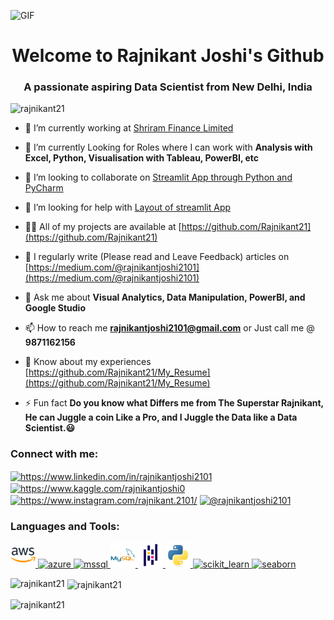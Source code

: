 ![GIF](https://cdn.dribbble.com/users/5094323/screenshots/11184058/1.gif)
>

<h1 align="center">Welcome to Rajnikant Joshi's Github</h1>
<h3 align="center">A passionate aspiring Data Scientist from New Delhi, India</h3>

<p align="left"> <img src="https://komarev.com/ghpvc/?username=rajnikant21&label=Profile%20views&color=0e75b6&style=flat" alt="rajnikant21" /> </p>

- 🔭 I’m currently working at [Shriram Finance Limited](https://www.shriramfinance.in/)

- 🌱 I’m currently Looking for Roles where I can work with **Analysis with Excel, Python, Visualisation with Tableau, PowerBI, etc**

- 👯 I’m looking to collaborate on [Streamlit App through Python and PyCharm](https://github.com/Rajnikant21/My_Pycharm_app)

- 🤝 I’m looking for help with [Layout of streamlit App](https://github.com/Rajnikant21/App_Layout_Design)

- 👨‍💻 All of my projects are available at [https://github.com/Rajnikant21](https://github.com/Rajnikant21)

- 📝 I regularly write (Please read and Leave Feedback) articles on [https://medium.com/@rajnikantjoshi2101](https://medium.com/@rajnikantjoshi2101)

- 💬 Ask me about **Visual Analytics, Data Manipulation, PowerBI, and Google Studio**

- 📫 How to reach me **rajnikantjoshi2101@gmail.com** or Just call me @ **9871162156**

- 📄 Know about my experiences [https://github.com/Rajnikant21/My_Resume](https://github.com/Rajnikant21/My_Resume)

- ⚡ Fun fact **Do you know what Differs me from The Superstar Rajnikant, He can Juggle a coin Like a Pro, and I Juggle the Data like a Data Scientist.😃**

<h3 align="left">Connect with me:</h3>
<p align="left">
<a href="https://linkedin.com/in/https://www.linkedin.com/in/rajnikantjoshi2101" target="blank"><img align="center" src="https://raw.githubusercontent.com/rahuldkjain/github-profile-readme-generator/master/src/images/icons/Social/linked-in-alt.svg" alt="https://www.linkedin.com/in/rajnikantjoshi2101" height="30" width="40" /></a>
<a href="https://kaggle.com/https://www.kaggle.com/rajnikantjoshi0" target="blank"><img align="center" src="https://raw.githubusercontent.com/rahuldkjain/github-profile-readme-generator/master/src/images/icons/Social/kaggle.svg" alt="https://www.kaggle.com/rajnikantjoshi0" height="30" width="40" /></a>
<a href="https://instagram.com/https://www.instagram.com/rajnikant.2101/" target="blank"><img align="center" src="https://raw.githubusercontent.com/rahuldkjain/github-profile-readme-generator/master/src/images/icons/Social/instagram.svg" alt="https://www.instagram.com/rajnikant.2101/" height="30" width="40" /></a>
<a href="https://medium.com/@rajnikantjoshi2101" target="blank"><img align="center" src="https://raw.githubusercontent.com/rahuldkjain/github-profile-readme-generator/master/src/images/icons/Social/medium.svg" alt="@rajnikantjoshi2101" height="30" width="40" /></a>
</p>

<h3 align="left">Languages and Tools:</h3>
<p align="left"> <a href="https://aws.amazon.com" target="_blank" rel="noreferrer"> <img src="https://raw.githubusercontent.com/devicons/devicon/master/icons/amazonwebservices/amazonwebservices-original-wordmark.svg" alt="aws" width="40" height="40"/> </a> <a href="https://azure.microsoft.com/en-in/" target="_blank" rel="noreferrer"> <img src="https://www.vectorlogo.zone/logos/microsoft_azure/microsoft_azure-icon.svg" alt="azure" width="40" height="40"/> </a> <a href="https://www.microsoft.com/en-us/sql-server" target="_blank" rel="noreferrer"> <img src="https://www.svgrepo.com/show/303229/microsoft-sql-server-logo.svg" alt="mssql" width="40" height="40"/> </a> <a href="https://www.mysql.com/" target="_blank" rel="noreferrer"> <img src="https://raw.githubusercontent.com/devicons/devicon/master/icons/mysql/mysql-original-wordmark.svg" alt="mysql" width="40" height="40"/> </a> <a href="https://pandas.pydata.org/" target="_blank" rel="noreferrer"> <img src="https://raw.githubusercontent.com/devicons/devicon/2ae2a900d2f041da66e950e4d48052658d850630/icons/pandas/pandas-original.svg" alt="pandas" width="40" height="40"/> </a> <a href="https://www.python.org" target="_blank" rel="noreferrer"> <img src="https://raw.githubusercontent.com/devicons/devicon/master/icons/python/python-original.svg" alt="python" width="40" height="40"/> </a> <a href="https://scikit-learn.org/" target="_blank" rel="noreferrer"> <img src="https://upload.wikimedia.org/wikipedia/commons/0/05/Scikit_learn_logo_small.svg" alt="scikit_learn" width="40" height="40"/> </a> <a href="https://seaborn.pydata.org/" target="_blank" rel="noreferrer"> <img src="https://seaborn.pydata.org/_images/logo-mark-lightbg.svg" alt="seaborn" width="40" height="40"/> </a> </p>

<p><img align="left" src="https://github-readme-stats.vercel.app/api/top-langs?username=rajnikant21&show_icons=true&locale=en&layout=compact" alt="rajnikant21" /></p>

<p>&nbsp;<img align="center" src="https://github-readme-stats.vercel.app/api?username=rajnikant21&show_icons=true&locale=en" alt="rajnikant21" /></p>

<p><img align="center" src="https://github-readme-streak-stats.herokuapp.com/?user=rajnikant21&" alt="rajnikant21" /></p>

